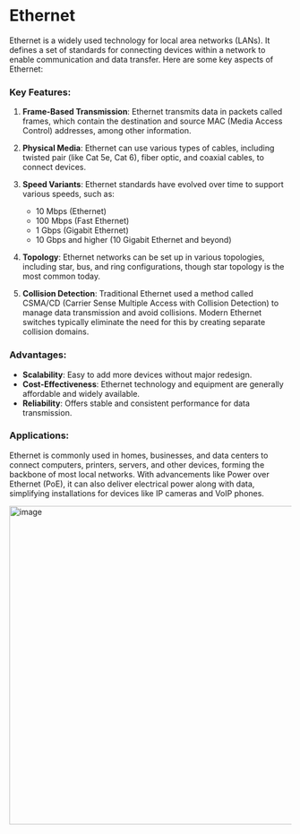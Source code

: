 # Ethernet

Ethernet is a widely used technology for local area networks (LANs). It defines a set of standards for connecting devices within a network to enable communication and data transfer. Here are some key aspects of Ethernet:

### Key Features:

1. **Frame-Based Transmission**: Ethernet transmits data in packets called frames, which contain the destination and source MAC (Media Access Control) addresses, among other information.

2. **Physical Media**: Ethernet can use various types of cables, including twisted pair (like Cat 5e, Cat 6), fiber optic, and coaxial cables, to connect devices.

3. **Speed Variants**: Ethernet standards have evolved over time to support various speeds, such as:
   - 10 Mbps (Ethernet)
   - 100 Mbps (Fast Ethernet)
   - 1 Gbps (Gigabit Ethernet)
   - 10 Gbps and higher (10 Gigabit Ethernet and beyond)

4. **Topology**: Ethernet networks can be set up in various topologies, including star, bus, and ring configurations, though star topology is the most common today.

5. **Collision Detection**: Traditional Ethernet used a method called CSMA/CD (Carrier Sense Multiple Access with Collision Detection) to manage data transmission and avoid collisions. Modern Ethernet switches typically eliminate the need for this by creating separate collision domains.

### Advantages:

- **Scalability**: Easy to add more devices without major redesign.
- **Cost-Effectiveness**: Ethernet technology and equipment are generally affordable and widely available.
- **Reliability**: Offers stable and consistent performance for data transmission.

### Applications:

Ethernet is commonly used in homes, businesses, and data centers to connect computers, printers, servers, and other devices, forming the backbone of most local networks. With advancements like Power over Ethernet (PoE), it can also deliver electrical power along with data, simplifying installations for devices like IP cameras and VoIP phones.

<img width="569" alt="image" src="https://github.com/user-attachments/assets/2633fed4-97fa-4277-9621-8868b01abc5f">
